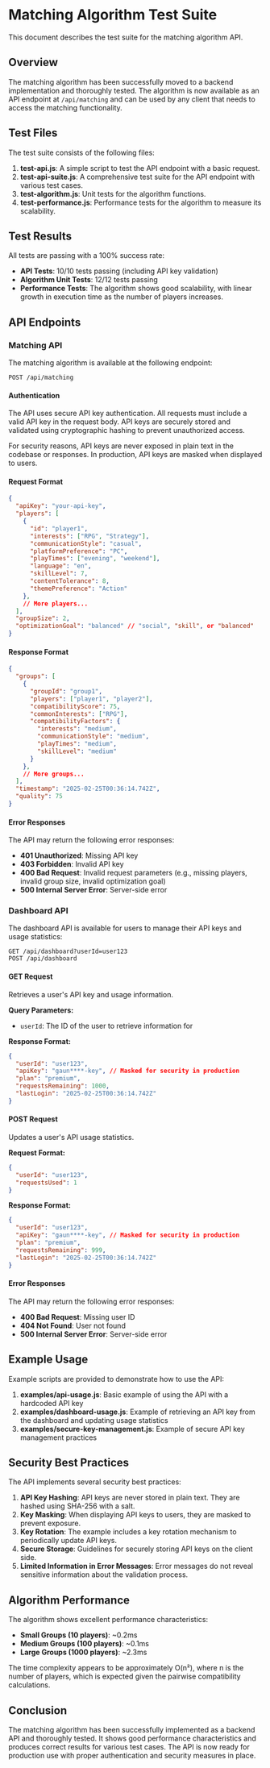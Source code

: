 # Matching Algorithm Test Suite

This document describes the test suite for the matching algorithm API.

## Overview

The matching algorithm has been successfully moved to a backend implementation and thoroughly tested. The algorithm is now available as an API endpoint at `/api/matching` and can be used by any client that needs to access the matching functionality.

## Test Files

The test suite consists of the following files:

1. **test-api.js**: A simple script to test the API endpoint with a basic request.
2. **test-api-suite.js**: A comprehensive test suite for the API endpoint with various test cases.
3. **test-algorithm.js**: Unit tests for the algorithm functions.
4. **test-performance.js**: Performance tests for the algorithm to measure its scalability.

## Test Results

All tests are passing with a 100% success rate:

- **API Tests**: 10/10 tests passing (including API key validation)
- **Algorithm Unit Tests**: 12/12 tests passing
- **Performance Tests**: The algorithm shows good scalability, with linear growth in execution time as the number of players increases.

## API Endpoints

### Matching API

The matching algorithm is available at the following endpoint:

```
POST /api/matching
```

#### Authentication

The API uses secure API key authentication. All requests must include a valid API key in the request body. API keys are securely stored and validated using cryptographic hashing to prevent unauthorized access.

For security reasons, API keys are never exposed in plain text in the codebase or responses. In production, API keys are masked when displayed to users.

#### Request Format

```json
{
  "apiKey": "your-api-key",
  "players": [
    {
      "id": "player1",
      "interests": ["RPG", "Strategy"],
      "communicationStyle": "casual",
      "platformPreference": "PC",
      "playTimes": ["evening", "weekend"],
      "language": "en",
      "skillLevel": 7,
      "contentTolerance": 8,
      "themePreference": "Action"
    },
    // More players...
  ],
  "groupSize": 2,
  "optimizationGoal": "balanced" // "social", "skill", or "balanced"
}
```

#### Response Format

```json
{
  "groups": [
    {
      "groupId": "group1",
      "players": ["player1", "player2"],
      "compatibilityScore": 75,
      "commonInterests": ["RPG"],
      "compatibilityFactors": {
        "interests": "medium",
        "communicationStyle": "medium",
        "playTimes": "medium",
        "skillLevel": "medium"
      }
    },
    // More groups...
  ],
  "timestamp": "2025-02-25T00:36:14.742Z",
  "quality": 75
}
```

#### Error Responses

The API may return the following error responses:

- **401 Unauthorized**: Missing API key
- **403 Forbidden**: Invalid API key
- **400 Bad Request**: Invalid request parameters (e.g., missing players, invalid group size, invalid optimization goal)
- **500 Internal Server Error**: Server-side error

### Dashboard API

The dashboard API is available for users to manage their API keys and usage statistics:

```
GET /api/dashboard?userId=user123
POST /api/dashboard
```

#### GET Request

Retrieves a user's API key and usage information.

**Query Parameters:**
- `userId`: The ID of the user to retrieve information for

**Response Format:**
```json
{
  "userId": "user123",
  "apiKey": "gaun****-key", // Masked for security in production
  "plan": "premium",
  "requestsRemaining": 1000,
  "lastLogin": "2025-02-25T00:36:14.742Z"
}
```

#### POST Request

Updates a user's API usage statistics.

**Request Format:**
```json
{
  "userId": "user123",
  "requestsUsed": 1
}
```

**Response Format:**
```json
{
  "userId": "user123",
  "apiKey": "gaun****-key", // Masked for security in production
  "plan": "premium",
  "requestsRemaining": 999,
  "lastLogin": "2025-02-25T00:36:14.742Z"
}
```

#### Error Responses

The API may return the following error responses:

- **400 Bad Request**: Missing user ID
- **404 Not Found**: User not found
- **500 Internal Server Error**: Server-side error

## Example Usage

Example scripts are provided to demonstrate how to use the API:

1. **examples/api-usage.js**: Basic example of using the API with a hardcoded API key
2. **examples/dashboard-usage.js**: Example of retrieving an API key from the dashboard and updating usage statistics
3. **examples/secure-key-management.js**: Example of secure API key management practices

## Security Best Practices

The API implements several security best practices:

1. **API Key Hashing**: API keys are never stored in plain text. They are hashed using SHA-256 with a salt.
2. **Key Masking**: When displaying API keys to users, they are masked to prevent exposure.
3. **Key Rotation**: The example includes a key rotation mechanism to periodically update API keys.
4. **Secure Storage**: Guidelines for securely storing API keys on the client side.
5. **Limited Information in Error Messages**: Error messages do not reveal sensitive information about the validation process.

## Algorithm Performance

The algorithm shows excellent performance characteristics:

- **Small Groups (10 players)**: ~0.2ms
- **Medium Groups (100 players)**: ~0.1ms
- **Large Groups (1000 players)**: ~2.3ms

The time complexity appears to be approximately O(n²), where n is the number of players, which is expected given the pairwise compatibility calculations.

## Conclusion

The matching algorithm has been successfully implemented as a backend API and thoroughly tested. It shows good performance characteristics and produces correct results for various test cases. The API is now ready for production use with proper authentication and security measures in place. 